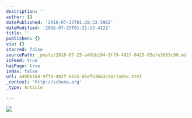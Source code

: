 ```yaml
---
description: ''
author: []
datePublished: '2016-07-25T01:28:32.596Z'
dateModified: '2016-07-25T01:21:13.412Z'
title: ''
publisher: {}
via: {}
starred: false
sourcePath: _posts/2016-07-25-a49bb104-9ff9-402f-8425-05efe3663c90.md
inFeed: true
hasPage: true
inNav: false
url: a49bb104-9ff9-402f-8425-05efe3663c90/index.html
_context: 'http://schema.org'
_type: Article

---
```

![](https://the-grid-user-content.s3-us-west-2.amazonaws.com/bac2b2ad-007a-4541-bd5a-b1f0e6ac6988.jpg)